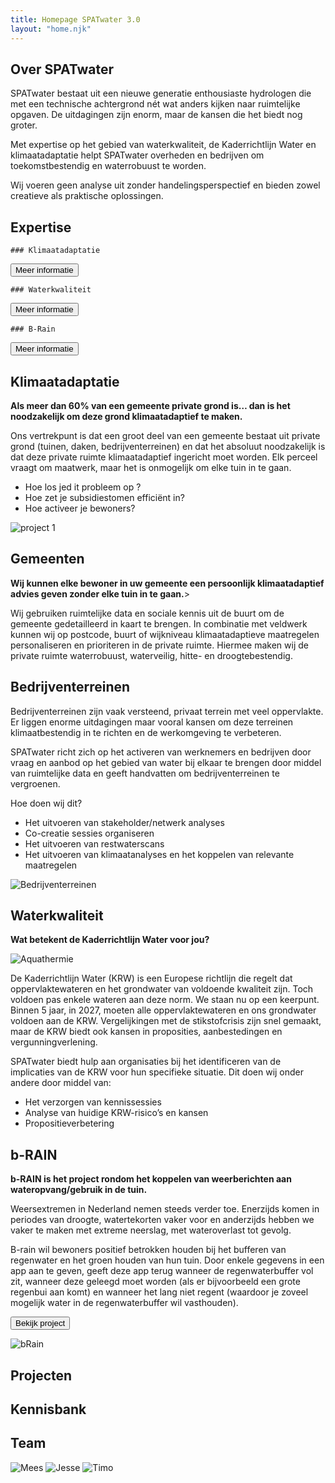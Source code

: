 ```yaml
---
title: Homepage SPATwater 3.0
layout: "home.njk"
---
```


## Over SPATwater

SPATwater bestaat uit een nieuwe generatie enthousiaste hydrologen die met een technische achtergrond nét wat anders kijken naar ruimtelijke opgaven. De uitdagingen zijn enorm, maar de kansen die het biedt nog groter.

Met expertise op het gebied van waterkwaliteit, de Kaderrichtlijn Water en klimaatadaptatie helpt SPATwater overheden en bedrijven om toekomstbestendig en waterrobuust te worden.

Wij voeren geen analyse uit zonder handelingsperspectief en bieden zowel creatieve als praktische oplossingen.

## Expertise

    ### Klimaatadaptatie

<button>Meer informatie</button>

    ### Waterkwaliteit

<button>Meer informatie</button>

    ### B-Rain

<button>Meer informatie</button>

## Klimaatadaptatie

<b>Als meer dan 60% van een gemeente private grond is… dan is het noodzakelijk om deze grond klimaatadaptief te maken.</b>

Ons vertrekpunt is dat een groot deel van een gemeente
bestaat uit private grond (tuinen, daken, bedrijventerreinen) en dat het absoluut noodzakelijk is dat deze private ruimte klimaatadaptief ingericht moet worden. Elk perceel vraagt om maatwerk, maar het is onmogelijk om elke tuin in te gaan.

- Hoe los jed it probleem op ?
- Hoe zet je subsidiestomen efficiënt in?
- Hoe activeer je bewoners?

![project 1](images/projects1.png)

## Gemeenten

<b>Wij kunnen elke bewoner in uw gemeente een persoonlijk klimaatadaptief advies geven zonder elke tuin in te gaan.</b>>

Wij gebruiken ruimtelijke data en sociale kennis uit de buurt om de gemeente gedetailleerd in kaart te brengen. In combinatie met veldwerk kunnen wij op postcode, buurt of wijkniveau klimaatadaptieve maatregelen personaliseren en prioriteren in de private ruimte. Hiermee maken wij de private ruimte waterrobuust, waterveilig, hitte- en droogtebestendig.

## Bedrijventerreinen

Bedrijventerreinen zijn vaak versteend, privaat terrein met veel oppervlakte. Er liggen enorme uitdagingen maar vooral kansen om deze terreinen klimaatbestendig in te richten en de werkomgeving te verbeteren.

SPATwater richt zich op het activeren van werknemers en bedrijven door vraag en aanbod op het gebied van water bij elkaar te brengen door middel van ruimtelijke data en geeft handvatten om bedrijventerreinen te vergroenen.

Hoe doen wij dit?

- Het uitvoeren van stakeholder/netwerk analyses
- Co-creatie sessies organiseren
- Het uitvoeren van restwaterscans
- Het uitvoeren van klimaatanalyses en het koppelen van relevante maatregelen

![Bedrijventerreinen](images/verg.png)

## Waterkwaliteit

<b>Wat betekent de Kaderrichtlijn Water voor jou?</b>

![Aquathermie](images/Aquathermie.png)

De Kaderrichtlijn Water (KRW) is een Europese richtlijn die regelt dat oppervlaktewateren en het grondwater van voldoende kwaliteit zijn. Toch voldoen pas enkele wateren aan deze norm. We staan nu op een keerpunt. Binnen 5 jaar, in 2027, moeten alle oppervlaktewateren en ons grondwater voldoen aan de KRW. Vergelijkingen met de stikstofcrisis zijn snel gemaakt, maar de KRW biedt ook kansen in proposities, aanbestedingen en vergunningverlening.

SPATwater biedt hulp aan organisaties bij het identificeren van de implicaties van de KRW voor hun specifieke situatie. Dit doen wij onder andere door middel van:

- Het verzorgen van kennissessies
- Analyse van huidige KRW-risico’s en kansen
- Propositieverbetering

## b-RAIN

<b>b-RAIN is het project rondom het koppelen van weerberichten aan wateropvang/gebruik in de tuin.</b>

Weersextremen in Nederland nemen steeds verder toe. Enerzijds komen in periodes van droogte, watertekorten vaker voor en anderzijds hebben we vaker te maken met extreme neerslag, met wateroverlast tot gevolg.

B-rain wil bewoners positief betrokken houden bij het bufferen van regenwater en het groen houden van hun tuin. Door enkele gegevens in een app aan te geven, geeft deze app terug wanneer de regenwaterbuffer vol zit, wanneer deze geleegd moet worden (als er bijvoorbeeld een grote regenbui aan komt) en wanneer het lang niet regent (waardoor je zoveel mogelijk water in de regenwaterbuffer wil vasthouden).

<button>Bekijk project</button>

![bRain](images/bRAIN.png)

## Projecten

## Kennisbank

## Team

![Mees](images/mees1.png)
![Jesse](images/jesse.png)
![Timo](images/timo.png)

